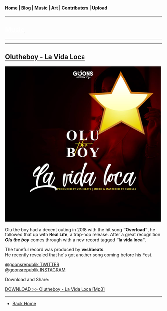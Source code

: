 <head>
  <!-- Favicon -->
  <link rel="shortcut icon" href="../../favicon.ico">
  <!-- Global site tag (gtag.js) - Google Analytics -->
  <script async src="https://www.googletagmanager.com/gtag/js?id=UA-129370470-1"></script>
  <script>
    window.dataLayer = window.dataLayer || [];
    function gtag(){dataLayer.push(arguments);}
    gtag('js', new Date());

    gtag('config', 'UA-129370470-1');
  </script>
</head>

<!-- Main Links -->
#### [Home](../../index.md) | [Blog](../../blog/index.md) | [Music](../index.md) | [Art](../../art/index.md) | [Contributors](../../contributors.md) | [Upload](../../upload.md)

- - -

## [<span style="text-decoration: underline; color: #fff;">Music</span>](../index.md)

- - -
- - -

## [Olutheboy - La Vida Loca](#)	

<img src="./olutheboy_la-vida-loca.jpeg" 
     width="500px" height="auto" />

Olu the boy had a decent outing in 2018 with the hit song **“Overload”**, he followed that up with **Real Life**, a trap-hop release. After a great recognition **_Olu the boy_** comes through with a new record tagged **“la vida loca"**.  

The tuneful record was produced by **veshbeats**.  
He recently revealed that he's got another song coming before his Fest.  

[@goonsrepublik TWITTER](https://twitter.com/goonsrepublik)  
[@goonsrepublik INSTAGRAM](https://www.instagram.com/goonsrepublik/)  

Download and Share:

<a href="https://poetrique.github.io/music-repo/singles/Olutheboy_La-Vida-Loca.mp3" 
    download="Olutheboy_La-Vida-Loca">DOWNLOAD >> Olutheboy - La Vida Loca [Mp3]</a>

- - -

* [Back Home](../index.md)
